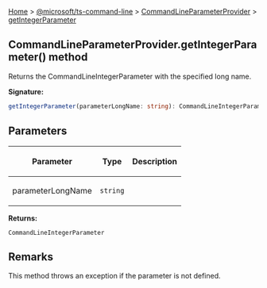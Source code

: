 [Home](./index) &gt; [@microsoft/ts-command-line](./ts-command-line.md) &gt; [CommandLineParameterProvider](./ts-command-line.commandlineparameterprovider.md) &gt; [getIntegerParameter](./ts-command-line.commandlineparameterprovider.getintegerparameter.md)

## CommandLineParameterProvider.getIntegerParameter() method

Returns the CommandLineIntegerParameter with the specified long name.

<b>Signature:</b>

```typescript
getIntegerParameter(parameterLongName: string): CommandLineIntegerParameter;
```

## Parameters

|  <p>Parameter</p> | <p>Type</p> | <p>Description</p> |
|  --- | --- | --- |
|  <p>parameterLongName</p> | <p>`string`</p> |  |

<b>Returns:</b>

`CommandLineIntegerParameter`

## Remarks

This method throws an exception if the parameter is not defined.

